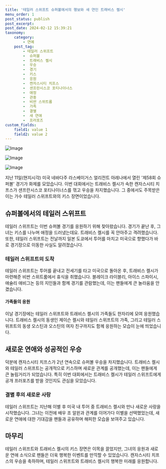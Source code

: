 ```yaml
---
title: '테일러 스위프트 슈퍼볼에서의 행보와 새 연인 트래비스 켈시'
menu_order: 1
post_status: publish
post_excerpt: 
post_date: 2024-02-12 15:39:21
taxonomy:
    category:
        - 연예
    post_tag:
        - 테일러 스위프트
        -  슈퍼볼
        -  트래비스 켈시
        -  우승
        -  경기
        -  키스
        -  응원
        -  캔자스시티 치프스
        -  샌프란시스코 포티나이너스
        -  애정
        -  관중
        -  비싼 스위트룸
        -  가족
        -  결별
        -  새 연애
        -  프러포즈
custom_fields:
    field1: value 1
    field2: value 2
---
```


![Image](https://ssl.pstatic.net/mimgnews/image/109/2024/02/12/0005016662_001_20240212143702769.jpg?type=w540)

![Image](https://mimgnews.pstatic.net/image/109/2024/02/12/0005016662_002_20240212143702787.jpg?type=w540)

![Image](https://ssl.pstatic.net/mimgnews/image/109/2024/02/12/0005016662_003_20240212143702795.jpg?type=w540)

지난 11일(현지시각) 미국 네바다주 라스베이거스 얼리전트 아레나에서 열린 '제58회 슈퍼볼' 경기가 화제를 모았습니다. 이번 대회에서는 트래비스 켈시가 속한 캔자스시티 치프스가 샌프란시스코 포티나이너스를 꺾고 우승을 차지했습니다. 그 중에서도 주목받은 이는 가수 테일러 스위프트와의 키스 장면이었습니다.
## 슈퍼볼에서의 테일러 스위프트
테일러 스위프트는 이번 슈퍼볼 경기를 응원하기 위해 찾아왔습니다. 경기가 끝난 후, 그녀는 키스를 나누며 애정을 드러냈는데요. 트래비스 켈시를 꼭 안아주고 격려했습니다. 또한, 테일러 스위프트는 전날까지 일본 도쿄에서 투어를 마치고 미국으로 향했다가 바로 경기장으로 이동한 사실도 알려졌습니다. 
### 테일러 스위프트의 도착
테일러 스위프트는 투어를 끝내고 전세기를 타고 미국으로 돌아온 후, 트래비스 켈시가 마련해준 비싼 스위트룸에서 휴식을 취했습니다. 블레이크 라이블리, 아이스 스파이시, 애슐리 애비그논 등의 지인들과 함께 경기를 관람했는데, 이는 팬들에게 큰 놀라움을 안겼습니다.
#### 가족들의 응원
이날 경기장에는 테일러 스위프트와 트래비스 켈시의 가족들도 한자리에 모여 응원했습니다. 트래비스 켈시의 동생인 제이슨 켈시와 테일러 스위프트의 가족, 그리고 테일러 스위프트의 동생 오스틴과 오스틴의 여자 친구까지도 함께 응원하는 모습이 눈에 띄었습니다.
## 새로운 연애와 성공적인 우승
덕분에 캔자스시티 치프스가 2년 연속으로 슈퍼볼 우승을 차지했습니다. 트래비스 켈시와 테일러 스위프트는 공개적으로 키스하며 새로운 관계를 공개했는데, 이는 팬들에게 큰 놀림거리가 되었습니다. 특히 이번 대회에서는 트래비스 켈시가 테일러 스위프트에게 공개 프러포즈를 받을 것인지도 관심을 모았습니다.
### 결별 후의 새로운 사랑
테일러 스위프트는 지난해 이별 후 미국 내 투어 중 트래비스 켈시와 만나 새로운 사랑을 시작했습니다. 그녀는 이전에 배우 조 알윈과 관계를 이어가다 이별을 선택했었는데, 새로운 연애에 대한 기대감을 팬들과 공유하며 해피한 모습을 보여주고 있습니다.
## 마무리
테일러 스위프트와 트래비스 켈시의 키스 장면은 이목을 끌었지만, 그녀의 응원과 새로운 연애 소식으로 팬들은 더욱 행복한 이벤트를 만끽할 수 있었습니다. 캔자스시티 치프스의 우승을 축하하며, 테일러 스위프트와 트래비스 켈시의 행복한 미래를 응원합니다.

